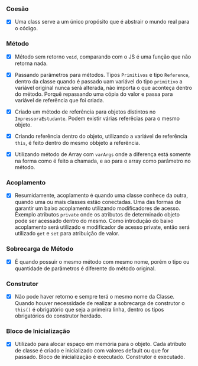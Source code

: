 
### Coesão

 - [x] Uma class serve a um único propósito que é abstrair o mundo real para o código.

### Método

- [x] Método sem retorno ``void``, comparando com o JS é uma função que não retorna nada.
- [x] Passando parâmetros para métodos. Tipos ``Primitivos`` e tipo ``Reference``, dentro da classe quando é passado
uam variável do tipo ``primitivo`` a variável original nunca será alterada, não importa o que aconteça dentro do método.
  Porquê repassando uma cópia do valor e passa para variável de referência que foi criada.
  
- [x] Criado um método de referência para objetos distintos no ``ImpressoraEstudante``. Podem existir várias referêcias 
para o mesmo objeto.

- [x] Criando referência dentro do objeto, utilizando a variável de referência ``this``, é feito dentro do mesmo obbjeto
a referência.
  
- [x] Utilizando método de Array com ``varArgs`` onde a diferença está somente na forma como é feito a chamada, e ao 
para o array como parâmetro no método.
  
### Acoplamento

- [x] Resumidamente, acoplamento é quando uma classe conhece da outra, quando uma ou mais classes estão conectadas.
Uma das formas de garantir um baixo acoplamento utilizando modificadores de acesso. Exemplo atributos ``private`` onde
  os atributos de determinado objeto pode ser acessado dentro do mesmo.
  Como introdução do baixo acoplamento será utilizado e modificador de acesso private, então será utilizado ``get`` e ``set``
  para atribuição de valor.
  
### Sobrecarga de Método

- [x] É quando possuir o mesmo método com mesmo nome, porém o tipo ou quantidade de parâmetros é diferente do método original.

### Construtor

- [x] Não pode haver retorno e sempre terá o mesmo nome da Classe. Quando houver necessidade de realizar a sobrecarga de 
construtor o ``this()`` é obrigatório que seja a primeira linha, dentro os tipos obrigatórios do construtor herdado.
  
### Bloco de Inicialização

- [x] Utilizado para alocar espaço em memória para o objeto. Cada atributo de classe é criado e inicializado com valores
default ou que for passado. Bloco de inicialização é executado. Construtor é executado.